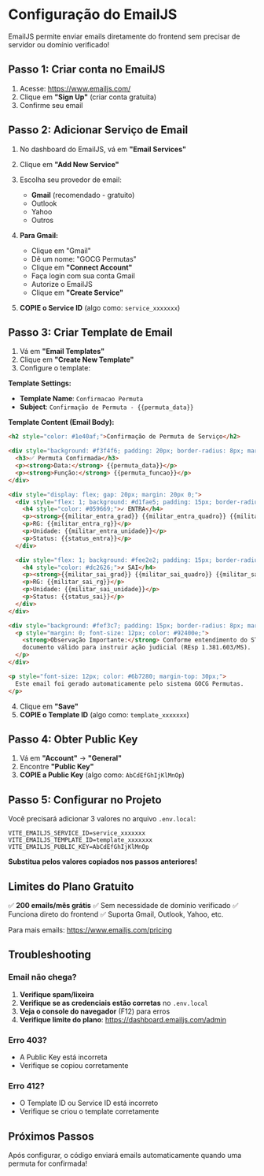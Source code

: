 # Configuração do EmailJS

EmailJS permite enviar emails diretamente do frontend sem precisar de servidor ou domínio verificado!

## Passo 1: Criar conta no EmailJS

1. Acesse: https://www.emailjs.com/
2. Clique em **"Sign Up"** (criar conta gratuita)
3. Confirme seu email

## Passo 2: Adicionar Serviço de Email

1. No dashboard do EmailJS, vá em **"Email Services"**
2. Clique em **"Add New Service"**
3. Escolha seu provedor de email:
   - **Gmail** (recomendado - gratuito)
   - Outlook
   - Yahoo
   - Outros

4. **Para Gmail:**
   - Clique em "Gmail"
   - Dê um nome: "GOCG Permutas"
   - Clique em **"Connect Account"**
   - Faça login com sua conta Gmail
   - Autorize o EmailJS
   - Clique em **"Create Service"**

5. **COPIE o Service ID** (algo como: `service_xxxxxxx`)

## Passo 3: Criar Template de Email

1. Vá em **"Email Templates"**
2. Clique em **"Create New Template"**
3. Configure o template:

**Template Settings:**
- **Template Name**: `Confirmacao Permuta`
- **Subject**: `Confirmação de Permuta - {{permuta_data}}`

**Template Content (Email Body):**
```html
<h2 style="color: #1e40af;">Confirmação de Permuta de Serviço</h2>

<div style="background: #f3f4f6; padding: 20px; border-radius: 8px; margin: 20px 0;">
  <h3>✅ Permuta Confirmada</h3>
  <p><strong>Data:</strong> {{permuta_data}}</p>
  <p><strong>Função:</strong> {{permuta_funcao}}</p>
</div>

<div style="display: flex; gap: 20px; margin: 20px 0;">
  <div style="flex: 1; background: #d1fae5; padding: 15px; border-radius: 8px;">
    <h4 style="color: #059669;">✓ ENTRA</h4>
    <p><strong>{{militar_entra_grad}} {{militar_entra_quadro}} {{militar_entra_nome}}</strong></p>
    <p>RG: {{militar_entra_rg}}</p>
    <p>Unidade: {{militar_entra_unidade}}</p>
    <p>Status: {{status_entra}}</p>
  </div>

  <div style="flex: 1; background: #fee2e2; padding: 15px; border-radius: 8px;">
    <h4 style="color: #dc2626;">✗ SAI</h4>
    <p><strong>{{militar_sai_grad}} {{militar_sai_quadro}} {{militar_sai_nome}}</strong></p>
    <p>RG: {{militar_sai_rg}}</p>
    <p>Unidade: {{militar_sai_unidade}}</p>
    <p>Status: {{status_sai}}</p>
  </div>
</div>

<div style="background: #fef3c7; padding: 15px; border-radius: 8px; margin: 20px 0;">
  <p style="margin: 0; font-size: 12px; color: #92400e;">
    <strong>Observação Importante:</strong> Conforme entendimento do STJ, o e-mail é considerado
    documento válido para instruir ação judicial (REsp 1.381.603/MS).
  </p>
</div>

<p style="font-size: 12px; color: #6b7280; margin-top: 30px;">
  Este email foi gerado automaticamente pelo sistema GOCG Permutas.
</p>
```

4. Clique em **"Save"**
5. **COPIE o Template ID** (algo como: `template_xxxxxxx`)

## Passo 4: Obter Public Key

1. Vá em **"Account"** → **"General"**
2. Encontre **"Public Key"**
3. **COPIE a Public Key** (algo como: `AbCdEfGhIjKlMnOp`)

## Passo 5: Configurar no Projeto

Você precisará adicionar 3 valores no arquivo `.env.local`:

```env
VITE_EMAILJS_SERVICE_ID=service_xxxxxxx
VITE_EMAILJS_TEMPLATE_ID=template_xxxxxxx
VITE_EMAILJS_PUBLIC_KEY=AbCdEfGhIjKlMnOp
```

**Substitua pelos valores copiados nos passos anteriores!**

## Limites do Plano Gratuito

✅ **200 emails/mês grátis**
✅ Sem necessidade de domínio verificado
✅ Funciona direto do frontend
✅ Suporta Gmail, Outlook, Yahoo, etc.

Para mais emails: https://www.emailjs.com/pricing

## Troubleshooting

### Email não chega?

1. **Verifique spam/lixeira**
2. **Verifique se as credenciais estão corretas** no `.env.local`
3. **Veja o console do navegador** (F12) para erros
4. **Verifique limite do plano**: https://dashboard.emailjs.com/admin

### Erro 403?

- A Public Key está incorreta
- Verifique se copiou corretamente

### Erro 412?

- O Template ID ou Service ID está incorreto
- Verifique se criou o template corretamente

## Próximos Passos

Após configurar, o código enviará emails automaticamente quando uma permuta for confirmada!
